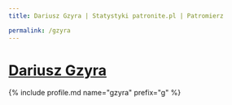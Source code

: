 ```yaml
---
title: Dariusz Gzyra | Statystyki patronite.pl | Patromierz

permalink: /gzyra
---
```


# [Dariusz Gzyra](https://patronite.pl/gzyra)

{% include profile.md name="gzyra" prefix="g" %}
